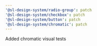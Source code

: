 ```yaml
---
'@sl-design-system/radio-group': patch
'@sl-design-system/checkbox': patch
'@sl-design-system/button': patch
'@sl-design-system/chromatic': patch
---
```


Added chromatic visual tests
